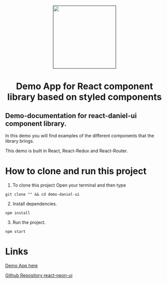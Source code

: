 <p align="center">
  <a href="">
    <img src="../src/components/assets/DanielUI.jpg" alt="" width="200" />
  </a>
</p>

<h1 align="center">Demo App for React component library based on styled components </h1>


## Demo-documentation for react-daniel-ui component library.

In this demo you will find examples of the different components that the library brings.

This demo is built in React, React-Redux and React-Router.

# How to clone and run this project

1. To clone this project Open your terminal and then type

```
git clone "" && cd demo-daniel-ui
```

2. Install dependencies.

```
npm install
```

3. Run the project.

```
npm start
```

# Links

[Demo App here](https://demo-daniel-ui.vercel.app/gettingstarted)

[Github Repository react-neon-ui]()